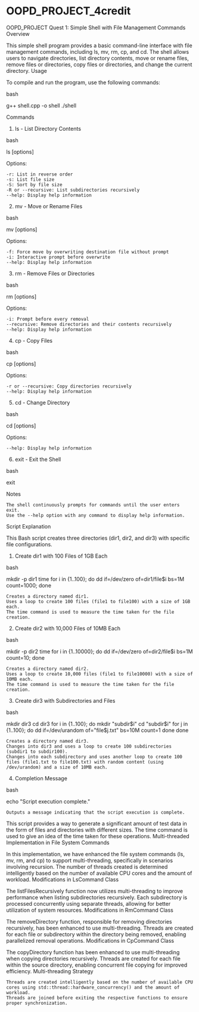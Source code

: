 # OOPD_PROJECT_4credit
OOPD_PROJECT
Quest 1: Simple Shell with File Management Commands
Overview

This simple shell program provides a basic command-line interface with file management commands, including ls, mv, rm, cp, and cd. The shell allows users to navigate directories, list directory contents, move or rename files, remove files or directories, copy files or directories, and change the current directory.
Usage

To compile and run the program, use the following commands:

bash

g++ shell.cpp -o shell
./shell

Commands
1. ls - List Directory Contents

bash

ls [options]

Options:

    -r: List in reverse order
    -s: List file size
    -S: Sort by file size
    -R or --recursive: List subdirectories recursively
    --help: Display help information

2. mv - Move or Rename Files

bash

mv [options] <source> <destination>

Options:

    -f: Force move by overwriting destination file without prompt
    -i: Interactive prompt before overwrite
    --help: Display help information

3. rm - Remove Files or Directories

bash

rm [options] <file>

Options:

    -i: Prompt before every removal
    --recursive: Remove directories and their contents recursively
    --help: Display help information

4. cp - Copy Files

bash

cp [options] <source> <destination>

Options:

    -r or --recursive: Copy directories recursively
    --help: Display help information

5. cd - Change Directory

bash

cd [options] <directory>

Options:

    --help: Display help information

6. exit - Exit the Shell

bash

exit

Notes

    The shell continuously prompts for commands until the user enters exit.
    Use the --help option with any command to display help information.

Script Explanation

This Bash script creates three directories (dir1, dir2, and dir3) with specific file configurations.
1. Create dir1 with 100 Files of 1GB Each

bash

mkdir -p dir1
time for i in {1..100}; do dd if=/dev/zero of=dir1/file$i bs=1M count=1000; done

    Creates a directory named dir1.
    Uses a loop to create 100 files (file1 to file100) with a size of 1GB each.
    The time command is used to measure the time taken for the file creation.

2. Create dir2 with 10,000 Files of 10MB Each

bash

mkdir -p dir2
time for i in {1..10000}; do dd if=/dev/zero of=dir2/file$i bs=1M count=10; done

    Creates a directory named dir2.
    Uses a loop to create 10,000 files (file1 to file10000) with a size of 10MB each.
    The time command is used to measure the time taken for the file creation.

3. Create dir3 with Subdirectories and Files

bash

mkdir dir3
cd dir3
for i in {1..100}; do
    mkdir "subdir$i"
    cd "subdir$i"
    for j in {1..100}; do
        dd if=/dev/urandom of="file$j.txt" bs=10M count=1
    done
done

    Creates a directory named dir3.
    Changes into dir3 and uses a loop to create 100 subdirectories (subdir1 to subdir100).
    Changes into each subdirectory and uses another loop to create 100 files (file1.txt to file100.txt) with random content (using /dev/urandom) and a size of 10MB each.

4. Completion Message

bash

echo "Script execution complete."

    Outputs a message indicating that the script execution is complete.

This script provides a way to generate a significant amount of test data in the form of files and directories with different sizes. The time command is used to give an idea of the time taken for these operations.
Multi-threaded Implementation in File System Commands

In this implementation, we have enhanced the file system commands (ls, mv, rm, and cp) to support multi-threading, specifically in scenarios involving recursion. The number of threads created is determined intelligently based on the number of available CPU cores and the amount of workload.
Modifications in LsCommand Class

The listFilesRecursively function now utilizes multi-threading to improve performance when listing subdirectories recursively. Each subdirectory is processed concurrently using separate threads, allowing for better utilization of system resources.
Modifications in RmCommand Class

The removeDirectory function, responsible for removing directories recursively, has been enhanced to use multi-threading. Threads are created for each file or subdirectory within the directory being removed, enabling parallelized removal operations.
Modifications in CpCommand Class

The copyDirectory function has been enhanced to use multi-threading when copying directories recursively. Threads are created for each file within the source directory, enabling concurrent file copying for improved efficiency.
Multi-threading Strategy

    Threads are created intelligently based on the number of available CPU cores using std::thread::hardware_concurrency() and the amount of workload.
    Threads are joined before exiting the respective functions to ensure proper synchronization.